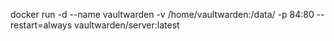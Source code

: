 docker run -d --name vaultwarden -v /home/vaultwarden:/data/ -p 84:80  --restart=always vaultwarden/server:latest